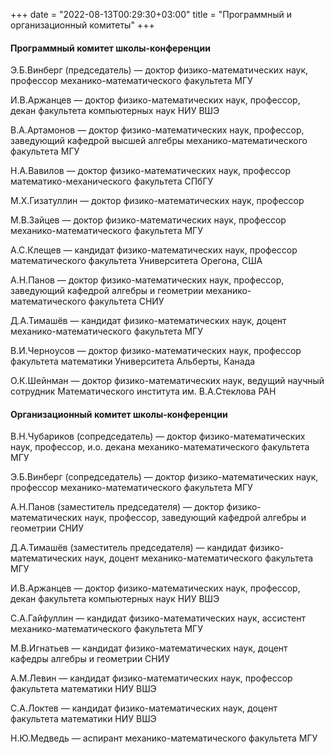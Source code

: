+++
date = "2022-08-13T00:29:30+03:00"
title = "Программный и организационный комитеты"
+++
<br/>
<h4 style="text-align: left;">Программный комитет
школы-конференции<strong></strong></h4>
<p style="text-align: left;">Э.Б.Винберг (председатель) &mdash; доктор физико-математических наук, профессор механико-математического факультета МГУ<br />

И.В.Аржанцев &mdash; доктор физико-математических наук, профессор, декан факультета компьютерных наук НИУ ВШЭ<br />

В.А.Артамонов &mdash; доктор физико-математических наук, профессор, заведующий кафедрой высшей алгебры механико-математического факультета МГУ<br />

Н.А.Вавилов &mdash; доктор физико-математических наук, профессор математико-механического факультета СПбГУ<br />

М.Х.Гизатуллин &mdash; доктор физико-математических наук, профессор<!-- Тольяттинского государственного университета--><br />

М.В.Зайцев &mdash; доктор физико-математических наук, профессор механико-математического факультета МГУ<br />

А.С.Клещев &mdash; кандидат физико-математических наук, профессор математического факультета Университета Орегона, США<br />

А.Н.Панов &mdash; доктор физико-математических наук, профессор, заведующий кафедрой алгебры и геометрии механико-математического факультета СНИУ<br />

Д.А.Тимашёв &mdash; кандидат физико-математических наук, доцент механико-математического факультета МГУ<br />

В.И.Черноусов &mdash; доктор физико-математических наук, профессор факультета математики Университета Альберты, Канада<br />

О.К.Шейнман &mdash; доктор физико-математических наук, ведущий научный сотрудник Математического института им. В.А.Стеклова РАН<br />
</p>

<h4 style="text-align: left;">Организационный комитет школы-конференции</h4>

В.Н.Чубариков (сопредседатель) &mdash; доктор физико-математических наук, профессор, и.о. декана механико-математического факультета МГУ<br />

Э.Б.Винберг (сопредседатель) &mdash; доктор физико-математических наук, профессор механико-математического факультета МГУ<br />

А.Н.Панов (заместитель председателя) &mdash; доктор физико-математических наук, профессор, заведующий кафедрой алгебры и геометрии СНИУ<br />

Д.А.Тимашёв (заместитель председателя) &mdash; кандидат физико-математических наук, доцент механико-математического факультета МГУ<br />

И.В.Аржанцев &mdash; доктор физико-математических наук, профессор, декан факультета компьютерных наук НИУ ВШЭ<br />

С.А.Гайфуллин &mdash; кандидат физико-математических наук, ассистент механико-математического факультета МГУ<br />

М.В.Игнатьев &mdash; кандидат физико-математических наук, доцент кафедры алгебры и геометрии СНИУ<br />

А.М.Левин &mdash; кандидат физико-математических наук, профессор факультета математики НИУ ВШЭ<br />

С.А.Локтев &mdash; кандидат физико-математических наук, доцент факультета математики НИУ ВШЭ<br />

Н.Ю.Медведь &mdash; аспирант механико-математического факультета МГУ<br />
